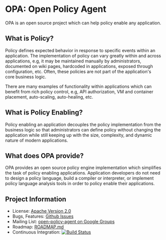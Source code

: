 # OPA: Open Policy Agent

OPA is an open source project which can help policy enable any application.

## What is Policy?

Policy defines expected behavior in response to specific events within an application. The implementation of policy can vary greatly within and across applications, e.g, it may be maintained manually by administrators, documented on wiki pages, hardcoded in applications, exposed through configuration, etc. Often, these policies are not part of the application's core business logic.

There are many examples of functionality within applications which can benefit from rich policy control, e.g, API authorization, VM and container placement, auto-scaling, auto-healing, etc.

## What is Policy Enabling?

Policy enabling an application decouples the policy implementation from the business logic so that administrators can define policy without changing the application while still keeping up with the size, complexity, and dynamic nature of modern applications.

## What does OPA provide?

OPA provides an open source policy engine implementation which simplifies the task of policy enabling applications. Application developers do not need to design a policy language, build a compiler or interpreter, or implement policy language analysis tools in order to policy enable their applications.

## Project Information

- License: [Apache Version 2.0](./LICENSE)
- Bugs, Features: [Github Issues](https://github.com/open-policy-agent/opa/issues)
- Mailing List: [open-policy-agent on Google Groups](https://groups.google.com/forum/?hl=en#!forum/open-policy-agent)
- Roadmap: [ROADMAP.md](./ROADMAP.md)
- Continuous Integration: [![Build Status](https://travis-ci.org/open-policy-agent/opa.svg?branch=master)](https://travis-ci.org/open-policy-agent/opa)